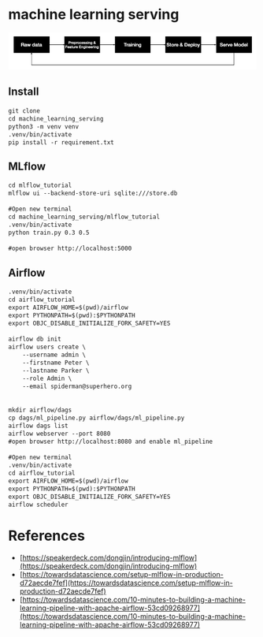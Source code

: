 # machine learning serving

![image01](assets/image01.png)


## Install
```
git clone 
cd machine_learning_serving
python3 -m venv venv
.venv/bin/activate
pip install -r requirement.txt
```

## MLflow


```
cd mlflow_tutorial
mlflow ui --backend-store-uri sqlite:///store.db

#Open new terminal
cd machine_learning_serving/mlflow_tutorial
.venv/bin/activate
python train.py 0.3 0.5

#open browser http://localhost:5000
```

   

## Airflow
```
.venv/bin/activate
cd airflow_tutorial
export AIRFLOW_HOME=$(pwd)/airflow
export PYTHONPATH=$(pwd):$PYTHONPATH
export OBJC_DISABLE_INITIALIZE_FORK_SAFETY=YES

airflow db init
airflow users create \
    --username admin \
    --firstname Peter \
    --lastname Parker \
    --role Admin \
    --email spiderman@superhero.org


mkdir airflow/dags
cp dags/ml_pipeline.py airflow/dags/ml_pipeline.py
airflow dags list
airflow webserver --port 8080
#open browser http://localhost:8080 and enable ml_pipeline

#Open new terminal
.venv/bin/activate
cd airflow_tutorial
export AIRFLOW_HOME=$(pwd)/airflow
export PYTHONPATH=$(pwd):$PYTHONPATH
export OBJC_DISABLE_INITIALIZE_FORK_SAFETY=YES
airflow scheduler

```
# References
 - [https://speakerdeck.com/dongjin/introducing-mlflow](https://speakerdeck.com/dongjin/introducing-mlflow)
 - [https://towardsdatascience.com/setup-mlflow-in-production-d72aecde7fef](https://towardsdatascience.com/setup-mlflow-in-production-d72aecde7fef)
 - [https://towardsdatascience.com/10-minutes-to-building-a-machine-learning-pipeline-with-apache-airflow-53cd09268977](https://towardsdatascience.com/10-minutes-to-building-a-machine-learning-pipeline-with-apache-airflow-53cd09268977)